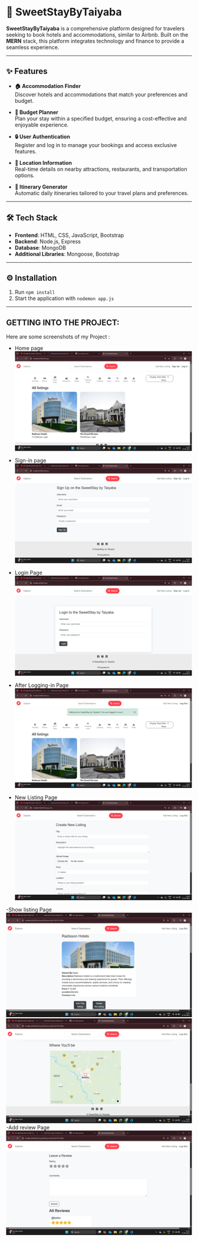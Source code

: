 # 🏨 SweetStayByTaiyaba

**SweetStayByTaiyaba** is a comprehensive platform designed for travelers seeking to book hotels and accommodations, similar to Airbnb. Built on the **MERN** stack, this platform integrates technology and finance to provide a seamless experience.

---

## ✨ Features

- **🏠 Accommodation Finder**  
  Discover hotels and accommodations that match your preferences and budget.

- **💸 Budget Planner**  
  Plan your stay within a specified budget, ensuring a cost-effective and enjoyable experience.

- **🔒 User Authentication**  
  Register and log in to manage your bookings and access exclusive features.


- **📍 Location Information**  
  Real-time details on nearby attractions, restaurants, and transportation options.

- **📝 Itinerary Generator**  
  Automatic daily itineraries tailored to your travel plans and preferences.

---

## 🛠️ Tech Stack

- **Frontend**: HTML, CSS, JavaScript, Bootstrap  
- **Backend**: Node.js, Express  
- **Database**: MongoDB  
- **Additional Libraries**: Mongoose, Bootstrap

---

## ⚙️ Installation

1. Run `npm install`  
2. Start the application with `nodemon app.js`

---

## GETTING INTO THE PROJECT:

Here are some screenshots of my Project :

- Home page
![image](https://github.com/Taiyabakhan/SweetStayByTaiyaba/blob/main/Screenshots/Screenshot%20(264).png)

- Sign-in page
![image](https://github.com/Taiyabakhan/SweetStayByTaiyaba/blob/main/Screenshots/Screenshot%20(265).png)

- Login Page 
![image](https://github.com/Taiyabakhan/SweetStayByTaiyaba/blob/main/Screenshots/Screenshot%20(266).png)

- After Logging-in Page 
![image](https://github.com/Taiyabakhan/SweetStayByTaiyaba/blob/main/Screenshots/Screenshot%20(267).png)
- New Listing Page
![image](https://github.com/Taiyabakhan/SweetStayByTaiyaba/blob/main/Screenshots/Screenshot%20(268).png)

-Show listing Page
![image](https://github.com/Taiyabakhan/SweetStayByTaiyaba/blob/main/Screenshots/Screenshot%20(269).png)
![image](https://github.com/Taiyabakhan/SweetStayByTaiyaba/blob/main/Screenshots/Screenshot%20(271).png)
-Add review Page
![image](https://github.com/Taiyabakhan/SweetStayByTaiyaba/blob/main/Screenshots/Screenshot%20(270).png)
